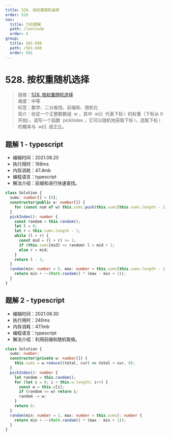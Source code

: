```yaml
---
title: 528. 按权重随机选择
order: 528
nav:
  title: 力扣题解
  path: /leetcode
  order: 4
group:
  title: 501-600
  path: /501-600
  order: 501
---
```


# 528. 按权重随机选择

> 链接：[528. 按权重随机选择](https://leetcode-cn.com/problems/random-pick-with-weight/)  
> 难度：中等  
> 标签：数学、二分查找、前缀和、随机化  
> 简介：给定一个正整数数组  w ，其中  w[i]  代表下标 i  的权重（下标从 0 开始），请写一个函数  pickIndex ，它可以随机地获取下标 i，选取下标 i  的概率与  w[i]  成正比。

## 题解 1 - typescript

- 编辑时间：2021.08.20
- 执行用时：168ms
- 内存消耗：47.4mb
- 编程语言：typescript
- 解法介绍：前缀和进行快速查找。

```typescript
class Solution {
  sums: number[] = [0];
  constructor(public w: number[]) {
    for (const num of w) this.sums.push(this.sums[this.sums.length - 1] + num);
  }
  pickIndex(): number {
    const random = this.random();
    let l = 0;
    let r = this.sums.length - 1;
    while (l < r) {
      const mid = (l + r) >> 1;
      if (this.sums[mid] <= random) l = mid + 1;
      else r = mid;
    }
    return l - 1;
  }
  random(min: number = 0, max: number = this.sums[this.sums.length - 1]): number {
    return min + ~~(Math.random() * (max - min + 1));
  }
}
```

## 题解 2 - typescript

- 编辑时间：2021.08.30
- 执行用时：240ms
- 内存消耗：47.1mb
- 编程语言：typescript
- 解法介绍：利用前缀和随机取值。

```typescript
class Solution {
  sums: number;
  constructor(private w: number[]) {
    this.sums = w.reduce((total, cur) => total + cur, 0);
  }
  pickIndex(): number {
    let random = this.random();
    for (let i = 0; i < this.w.length; i++) {
      const w = this.w[i];
      if (random <= w) return i;
      random -= w;
    }
    return 0;
  }
  random(min: number = 1, max: number = this.sums): number {
    return min + ~~(Math.random() * (max - min + 1));
  }
}
```
